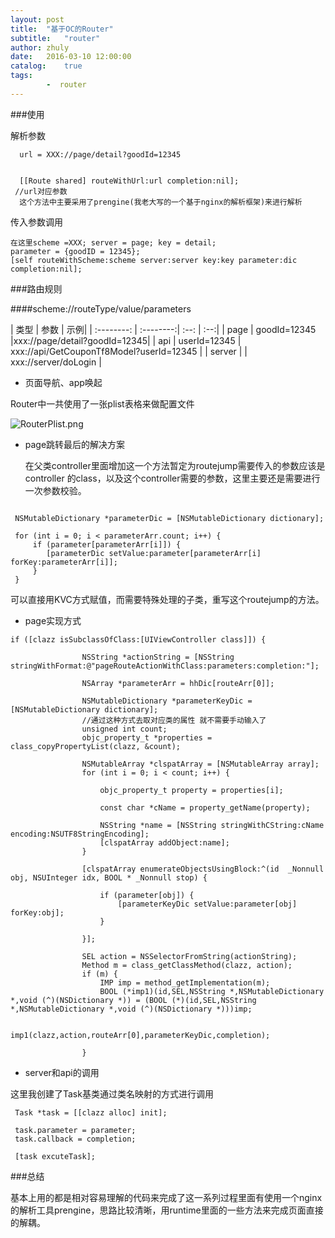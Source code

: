 ```yaml
---
layout: post
title:  "基于OC的Router"
subtitle:   "router"
author: zhuly
date:   2016-03-10 12:00:00
catalog:    true
tags:
	    -  router
---
```



###使用

解析参数

```
  url = XXX://page/detail?goodId=12345
  
  
  [[Route shared] routeWithUrl:url completion:nil];
 //url对应参数 
  这个方法中主要采用了prengine(我老大写的一个基于nginx的解析框架)来进行解析 
```

传入参数调用

```
在这里scheme =XXX; server = page; key = detail; 
parameter = {goodID = 12345}; 
[self routeWithScheme:scheme server:server key:key parameter:dic completion:nil]; 

```
###路由规则

####scheme://routeType/value/parameters

| 类型        | 参数  | 示例|
| :--------: | :--------:| :--: | :--:|
| page      |  goodId=12345  |xxx://page/detail?goodId=12345|
| api       |  userId=12345  |  xxx://api/GetCouponTf8Model?userId=12345 |
| server    |   | xxx://server/doLogin |

- 页面导航、app唤起

Router中一共使用了一张plist表格来做配置文件


![RouterPlist.png](http://upload-images.jianshu.io/upload_images/1891925-f206bdc7fa897be1.png?imageMogr2/auto-orient/strip%7CimageView2/2/w/1240)


- page跳转最后的解决方案

	在父类controller里面增加这一个方法暂定为routejump需要传入的参数应该是controller 的class，以及这个controller需要的参数，这里主要还是需要进行一次参数校验。
	
```
	
 NSMutableDictionary *parameterDic = [NSMutableDictionary dictionary];
  	
 for (int i = 0; i < parameterArr.count; i++) {
     if (parameter[parameterArr[i]]) {
        [parameterDic setValue:parameter[parameterArr[i] forKey:parameterArr[i]];
     }               
 }
```
可以直接用KVC方式赋值，而需要特殊处理的子类，重写这个routejump的方法。 

- page实现方式

```
if ([clazz isSubclassOfClass:[UIViewController class]]) {
                
                NSString *actionString = [NSString stringWithFormat:@"pageRouteActionWithClass:parameters:completion:"];
                
                NSArray *parameterArr = hhDic[routeArr[0]];
                
                NSMutableDictionary *parameterKeyDic = [NSMutableDictionary dictionary];
                //通过这种方式去取对应类的属性 就不需要手动输入了
                unsigned int count;
                objc_property_t *properties = class_copyPropertyList(clazz, &count);
                
                NSMutableArray *clspatArray = [NSMutableArray array];
                for (int i = 0; i < count; i++) {
                    
                    objc_property_t property = properties[i];
                    
                    const char *cName = property_getName(property);
                    
                    NSString *name = [NSString stringWithCString:cName encoding:NSUTF8StringEncoding];
                    [clspatArray addObject:name];
                }
                
                [clspatArray enumerateObjectsUsingBlock:^(id  _Nonnull obj, NSUInteger idx, BOOL * _Nonnull stop) {
                    
                    if (parameter[obj]) {
                        [parameterKeyDic setValue:parameter[obj] forKey:obj];
                    }
                    
                }];
                
                SEL action = NSSelectorFromString(actionString);
                Method m = class_getClassMethod(clazz, action);
                if (m) {
                    IMP imp = method_getImplementation(m);
                    BOOL (*imp1)(id,SEL,NSString *,NSMutableDictionary *,void (^)(NSDictionary *)) = (BOOL (*)(id,SEL,NSString *,NSMutableDictionary *,void (^)(NSDictionary *)))imp;
                    
                    imp1(clazz,action,routeArr[0],parameterKeyDic,completion);
                    
                }

```

- server和api的调用
 
这里我创建了Task基类通过类名映射的方式进行调用

 ```
  Task *task = [[clazz alloc] init];
                
  task.parameter = parameter;
  task.callback = completion;
              
  [task excuteTask];

 ```	

###总结

基本上用的都是相对容易理解的代码来完成了这一系列过程里面有使用一个nginx的解析工具prengine，思路比较清晰，用runtime里面的一些方法来完成页面直接的解耦。